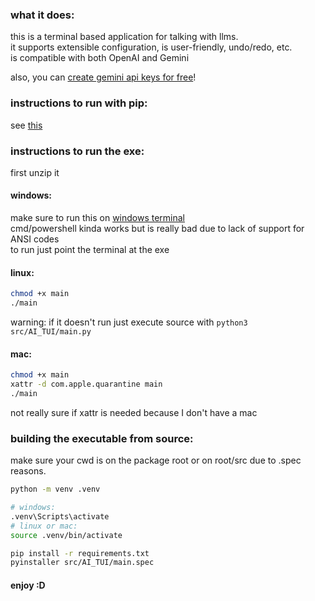 
[//]: # "TODO: write a real readme or something"

### what it does:

this is a terminal based application for talking with llms.  
it supports extensible configuration, is user-friendly, undo/redo, etc.  
is compatible with both OpenAI and Gemini  

also, you can [create gemini api keys for free](https://aistudio.google.com/app/apikey)!  

### instructions to run with pip:

see [this](https://pypi.org/project/AI-Terminal-UI/#description)


### instructions to run the exe:
  
first unzip it
  
#### windows:  
  
make sure to run this on [windows terminal](https://apps.microsoft.com/detail/9n0dx20hk701?)  
cmd/powershell kinda works but is really bad due to lack of support for ANSI codes  
to run just point the terminal at the exe  
  
#### linux:  
```bash
chmod +x main
./main
```
warning: if it doesn't run just execute source with `python3 src/AI_TUI/main.py`
  
#### mac:  
```bash
chmod +x main
xattr -d com.apple.quarantine main
./main
```  
not really sure if xattr is needed because I don't have a mac  

### building the executable from source:
  
make sure your cwd is on the package root or on root/src due to .spec reasons.
  
```bash
python -m venv .venv

# windows:
.venv\Scripts\activate
# linux or mac:
source .venv/bin/activate

pip install -r requirements.txt
pyinstaller src/AI_TUI/main.spec
```
  
#### enjoy :D  
